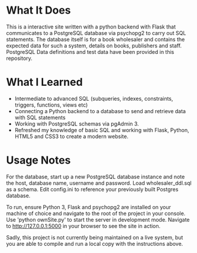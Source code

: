 # What It Does #
This is a interactive site written with a python backend with Flask that communicates to a PostgreSQL database via psychopg2 to carry out SQL statements. The database itself is for a book wholesaler and contains the expected data for such a system, details on books, publishers and staff. PostgreSQL Data definitions and test data have been provided in this repository.

# What I Learned #
* Intermediate to advanced SQL (subqueries, indexes, constraints, triggers, functions, views etc)
* Connecting a Python backend to a database to send and retrieve data with SQL statements
* Working with PostgreSQL schemas via pgAdmin 3.
* Refreshed my knowledge of basic SQL and  working with Flask, Python, HTML5 and CSS3 to create a modern website.

# Usage Notes #
For the database, start up a new PostgreSQL database instance and note the host, database name, username and password. Load wholesaler_ddl.sql as a schema. Edit config.ini to reference your previously built Postgres database.

To run, ensure Python 3, Flask and psychopg2 are installed on your machine of choice and navigate to the root of the project in your console. Use 'python ownSite.py' to start the server in development mode. Navigate to http://127.0.0.1:5000 in your browser to see the site in action. 

Sadly, this project is not currently being maintained on a live system, but you are able to compile and run a local copy with the instructions above. 